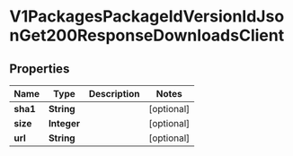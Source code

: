 

# V1PackagesPackageIdVersionIdJsonGet200ResponseDownloadsClient


## Properties

| Name | Type | Description | Notes |
|------------ | ------------- | ------------- | -------------|
|**sha1** | **String** |  |  [optional] |
|**size** | **Integer** |  |  [optional] |
|**url** | **String** |  |  [optional] |



